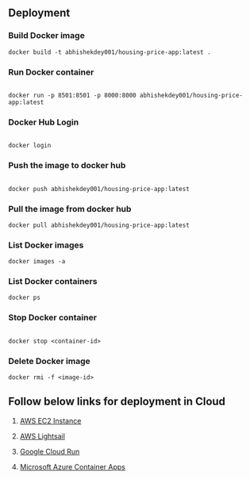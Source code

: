 ## Deployment


### Build Docker image

```
docker build -t abhishekdey001/housing-price-app:latest .

```

### Run Docker container

```

docker run -p 8501:8501 -p 8000:8000 abhishekdey001/housing-price-app:latest

```

### Docker Hub Login

```

docker login

```

### Push the image to docker hub

```

docker push abhishekdey001/housing-price-app:latest

```


### Pull the image from docker hub

```
docker pull abhishekdey001/housing-price-app:latest

```

### List Docker images

```
docker images -a

```

### List Docker containers

```
docker ps

```

### Stop Docker container

```

docker stop <container-id>

```

### Delete Docker image


```
docker rmi -f <image-id>

```

## Follow below links for deployment in Cloud 

1. [AWS EC2 Instance](AWS_EC2/README.md)

2. [AWS Lightsail](AWS_Lightsail/README.md)

3. [Google Cloud Run](Google_Cloud_Run/README.md)

4. [Microsoft Azure Container Apps](Azure_Container_Apps/README.md)

